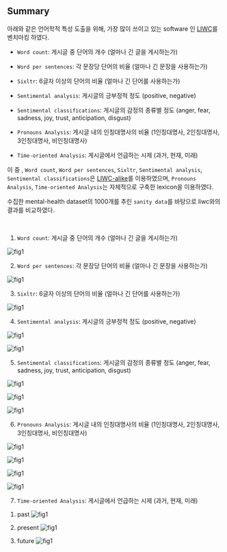 ## Summary

아래와 같은 언어학적 특성 도출을 위해, 가장 많이 쓰이고 있는 software 인 [LIWC](http://liwc.wpengine.com/)를 벤치마킹 하였다.


- `Word count`: 게시글 중 단어의 개수 (얼마나 긴 글을 게시하는가)

- `Word per sentences`: 각 문장당 단어의 비율 (얼마나 긴 문장을 사용하는가)

- `Sixltr`: 6글자 이상의 단어의 비율 (얼마나 긴 단어를 사용하는가)

- `Sentimental analysis`: 게시글의 긍부정적 정도 (positive, negative)

- `Sentimental classifications`: 게시글의 감정의 종류별 정도  (anger, fear, sadness, joy, trust, anticipation, disgust)

- `Pronouns Analysis`: 게시글 내의 인칭대명사의 비율 (1인칭대명사, 2인칭대명사, 3인칭대명사, 비인칭대명사)

- `Time-oriented Analysis`: 게시글에서 언급하는 시제 (과거, 현재, 미래)


이 중 , `Word count`, `Word per sentences`, `Sixltr`, `Sentimental analysis`, `Sentimental classifications`은 [LIWC-alike](https://rdrr.io/github/kbenoit/LIWCalike/man/liwcalike.html)를 이용하였으며,  `Pronouns Analysis`, `Time-oriented Analysis`는 자체적으로 구축한 lexicon을 이용하였다.

수집한 mental-health dataset의 1000개를 추린 `sanity data`를 바탕으로 liwc와의 결과를 비교하였다.


<br>


1. `Word count`: 게시글 중 단어의 개수 (얼마나 긴 글을 게시하는가)

![fig1](assets/compare_wc.png)

2. `Word per sentences`: 각 문장당 단어의 비율 (얼마나 긴 문장을 사용하는가)

![fig1](assets/compare_wps.png)

3. `Sixltr`: 6글자 이상의 단어의 비율 (얼마나 긴 단어를 사용하는가)

![fig1](assets/compare_6ltr.png)

4. `Sentimental analysis`: 게시글의 긍부정적 정도 (positive, negative)

![fig1](assets/compare_posemo.png)

![fig1](assets/compare_negemo.png)

5. `Sentimental classifications`: 게시글의 감정의 종류별 정도  (anger, fear, sadness, joy, trust, anticipation, disgust)

![fig1](assets/compare_anger.png)

![fig1](assets/compare_fear.png)

![fig1](assets/compare_anxiety.png)



6. `Pronouns Analysis`: 게시글 내의 인칭대명사의 비율 (1인칭대명사, 2인칭대명사, 3인칭대명사, 비인칭대명사)

![fig1](assets/compare_1pers.png)

![fig1](assets/compare_2pers.png)

![fig1](assets/compare_3pers.png)

![fig1](assets/compare_nonpers.png)

7. `Time-oriented Analysis`: 게시글에서 언급하는 시제 (과거, 현재, 미래)


  1) past
![fig1](assets/compare_past.png)

  2) present
![fig1](assets/compare_present.png)

  3) future
![fig1](assets/compare_future.png)

<br>
